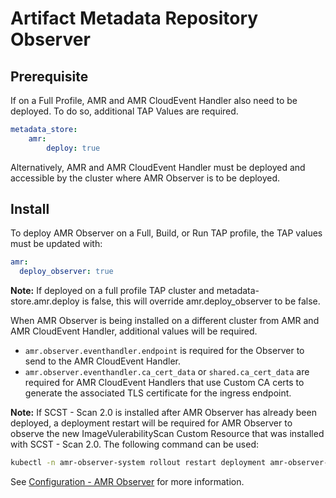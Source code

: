 # Artifact Metadata Repository Observer

## Prerequisite

If on a Full Profile, AMR and AMR CloudEvent Handler also need to be deployed. To do so, additional TAP Values are required.

```yaml
metadata_store:
    amr:
        deploy: true
```

Alternatively, AMR and AMR CloudEvent Handler must be deployed and accessible by the cluster where AMR Observer is to be deployed.

## Install
To deploy AMR Observer on a Full, Build, or Run TAP profile, the TAP values must be updated with:

```yaml
amr: 
  deploy_observer: true
```

**Note:** If deployed on a full profile TAP cluster and metadata-store.amr.deploy is false, this will override amr.deploy_observer to be false.

When AMR Observer is being installed on a different cluster from AMR and AMR CloudEvent Handler, additional values will be required.
* `amr.observer.eventhandler.endpoint` is required for the Observer to send to the AMR CloudEvent Handler.
* `amr.observer.eventhandler.ca_cert_data` or `shared.ca_cert_data` are required for AMR CloudEvent Handlers that use Custom CA certs to generate the associated TLS certificate for the ingress endpoint.


**Note:** If SCST - Scan 2.0 is installed after AMR Observer has already been deployed, a deployment restart will be required for AMR Observer to observe the new ImageVulerabilityScan Custom Resource that was installed with SCST - Scan 2.0. The following command can be used:
```bash
kubectl -n amr-observer-system rollout restart deployment amr-observer-controller-manager
```

See [Configuration - AMR Observer](./configuration.hbs.md#amr-observer) for more information.